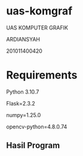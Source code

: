# uas-komgraf

UAS KOMPUTER GRAFIK

ARDIANSYAH

201011400420

# Requirements

Python 3.10.7

Flask=2.3.2

numpy=1.25.0

opencv-python=4.8.0.74


## Hasil Program




